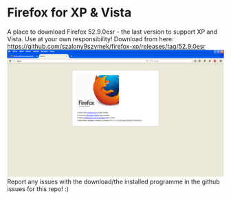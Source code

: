 # Firefox for XP & Vista
A place to download Firefox 52.9.0esr - the last version to support XP and Vista.
Use at your own responsibility!
Download from here: https://github.com/szalony9szymek/firefox-xp/releases/tag/52.9.0esr
![Screenshot](screenshot_pl.PNG)
Report any issues with the download/the installed programme in the github issues for this repo! :)
